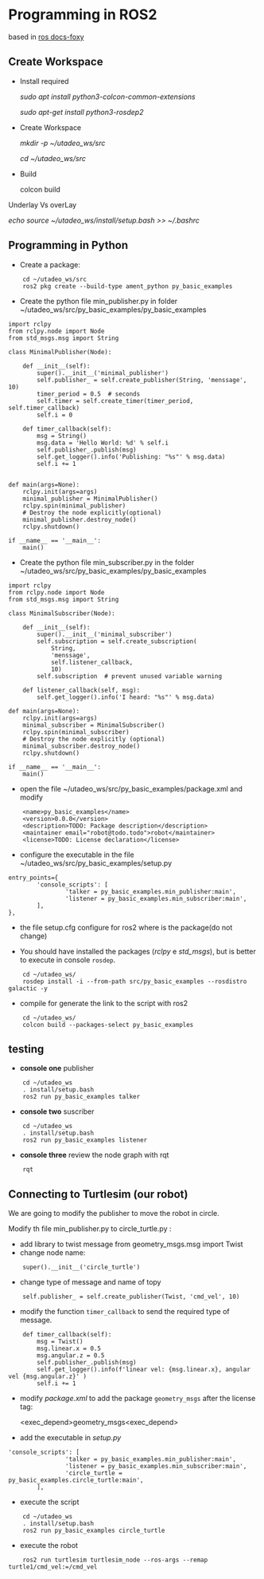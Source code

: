 Programming in ROS2
===================

based in [ros docs-foxy](https://docs.ros.org/en/foxy/Tutorials.html#beginner-client-libraries)

Create Workspace
----------------

-   Install required

    *sudo apt install python3-colcon-common-extensions*

    *sudo apt-get install python3-rosdep2*

-   Create Workspace

    *mkdir -p \~/utadeo_ws/src*

    *cd \~/utadeo_ws/src*

-   Build

    colcon build

Underlay Vs overLay

*echo source \~/utadeo_ws/install/setup.bash \>\> \~/.bashrc*

Programming in Python
----------------

- Create a package:
```
	cd ~/utadeo_ws/src
	ros2 pkg create --build-type ament_python py_basic_examples
```
- Create the python file min_publisher.py in folder ~/utadeo_ws/src/py_basic_examples/py_basic_examples

```
import rclpy
from rclpy.node import Node
from std_msgs.msg import String

class MinimalPublisher(Node):

    def __init__(self):
        super().__init__('minimal_publisher')
        self.publisher_ = self.create_publisher(String, 'menssage', 10)
        timer_period = 0.5  # seconds
        self.timer = self.create_timer(timer_period, self.timer_callback)
        self.i = 0

    def timer_callback(self):
        msg = String()
        msg.data = 'Hello World: %d' % self.i
        self.publisher_.publish(msg)
        self.get_logger().info('Publishing: "%s"' % msg.data)
        self.i += 1


def main(args=None):
    rclpy.init(args=args)
    minimal_publisher = MinimalPublisher()
    rclpy.spin(minimal_publisher)
    # Destroy the node explicitly(optional)
    minimal_publisher.destroy_node()
    rclpy.shutdown()

if __name__ == '__main__':
    main()
```
- Create the python file min_subscriber.py in the folder ~/utadeo_ws/src/py_basic_examples/py_basic_examples
```
import rclpy
from rclpy.node import Node
from std_msgs.msg import String

class MinimalSubscriber(Node):

    def __init__(self):
        super().__init__('minimal_subscriber')
        self.subscription = self.create_subscription(
            String,
            'menssage',
            self.listener_callback,
            10)
        self.subscription  # prevent unused variable warning

    def listener_callback(self, msg):
        self.get_logger().info('I heard: "%s"' % msg.data)

def main(args=None):
    rclpy.init(args=args)
    minimal_subscriber = MinimalSubscriber()
    rclpy.spin(minimal_subscriber)
    # Destroy the node explicitly (optional)
    minimal_subscriber.destroy_node()
    rclpy.shutdown()

if __name__ == '__main__':
    main()
```

- open the file ~/utadeo_ws/src/py_basic_examples/package.xml and modify
```
    <name>py_basic_examples</name>
    <version>0.0.0</version>
    <description>TODO: Package description</description>
    <maintainer email="robot@todo.todo">robot</maintainer>
    <license>TODO: License declaration</license>
```

- configure the executable in the file ~/utadeo_ws/src/py_basic_examples/setup.py
```
entry_points={
        'console_scripts': [
                'talker = py_basic_examples.min_publisher:main',
                'listener = py_basic_examples.min_subscriber:main',
        ],
},
```
- the file setup.cfg configure for ros2 where is the package(do not change)

- You should have installed the packages (*rclpy* e *std_msgs*), but is better to execute in console `rosdep`.
```
	cd ~/utadeo_ws/
	rosdep install -i --from-path src/py_basic_examples --rosdistro galactic -y
```
- compile for generate the link to the  script with ros2
```
	cd ~/utadeo_ws/
	colcon build --packages-select py_basic_examples
```

## testing

- **console one** publisher 
```
	cd ~/utadeo_ws
	. install/setup.bash
	ros2 run py_basic_examples talker
```	
- **console two** suscriber 
```
	cd ~/utadeo_ws
	. install/setup.bash
	ros2 run py_basic_examples listener
```

- **console three** review the node graph with rqt
```
	rqt
```
 
## Connecting to Turtlesim (our robot)

We are going to modify the publisher to move the robot in circle.

Modify th file min_publisher.py to circle_turtle.py :

- add library to twist message
	from geometry_msgs.msg import Twist
- change node name:
```
	super().__init__('circle_turtle')
```
- change type of message and name of topy
```
	self.publisher_ = self.create_publisher(Twist, 'cmd_vel', 10)
```
- modify the function `timer_callback` to send the required type of message.
```
    def timer_callback(self):
        msg = Twist()
        msg.linear.x = 0.5
        msg.angular.z = 0.5
        self.publisher_.publish(msg)
        self.get_logger().info(f'linear vel: {msg.linear.x}, angular vel {msg.angular.z}' )
        self.i += 1
```
- modify  *package.xml* to add the package `geometry_msgs` after the license tag:
 
	<exec_depend>geometry_msgs<exec_depend>

- add the executable in *setup.py*
```
'console_scripts': [
                'talker = py_basic_examples.min_publisher:main',
                'listener = py_basic_examples.min_subscriber:main',
                'circle_turtle = py_basic_examples.circle_turtle:main',
        ],
```
- execute the script
```
	cd ~/utadeo_ws
	. install/setup.bash
	ros2 run py_basic_examples circle_turtle
```
- execute the robot
```
	ros2 run turtlesim turtlesim_node --ros-args --remap turtle1/cmd_vel:=/cmd_vel
```

